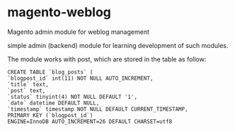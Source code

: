 magento-weblog
==============

Magento admin module for weblog management

simple admin (backend) module for learning development of such modules.


The module works with post, which are stored in the table as follow:
```
CREATE TABLE `blog_posts` (
`blogpost_id` int(11) NOT NULL AUTO_INCREMENT,
`title` text,
`post` text,
`status` tinyint(4) NOT NULL DEFAULT '1',
`date` datetime DEFAULT NULL,
`timestamp` timestamp NOT NULL DEFAULT CURRENT_TIMESTAMP,
PRIMARY KEY (`blogpost_id`)
ENGINE=InnoDB AUTO_INCREMENT=26 DEFAULT CHARSET=utf8 
```

